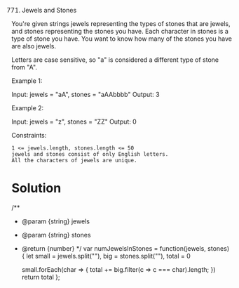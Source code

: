 771. Jewels and Stones

You're given strings jewels representing the types of stones that are jewels, and stones representing the stones you have. Each character in stones is a type of stone you have. You want to know how many of the stones you have are also jewels.

Letters are case sensitive, so "a" is considered a different type of stone from "A".

 

Example 1:

Input: jewels = "aA", stones = "aAAbbbb"
Output: 3

Example 2:

Input: jewels = "z", stones = "ZZ"
Output: 0

 

Constraints:

    1 <= jewels.length, stones.length <= 50
    jewels and stones consist of only English letters.
    All the characters of jewels are unique.

# Solution
/**
 * @param {string} jewels
 * @param {string} stones
 * @return {number}
 */
var numJewelsInStones = function(jewels, stones) {
    let small = jewels.split(""), big = stones.split(""), total = 0
    
    small.forEach(char => {
        total += big.filter(c => c === char).length;
    })
    return total
};

